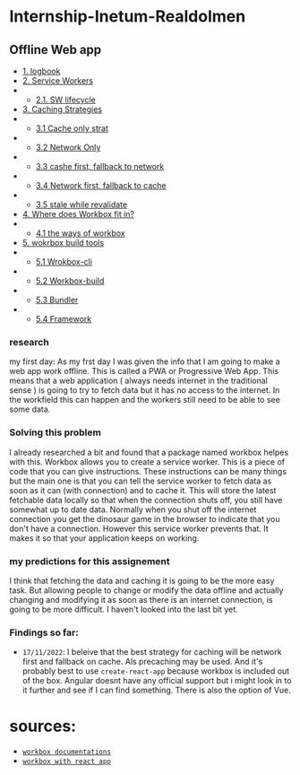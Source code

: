 # Internship-Inetum-Realdolmen

## Offline Web app 
- [1. logbook](logBook/README.md)
- [2. Service Workers](ResearchFolder/ServiceWorkers.md)
- - [2.1. SW lifecycle](ResearchFolder/SWlifecycle.md)
- [3. Caching Strategies](ResearchFolder/CachingStrategies.md)
- - [3.1 Cache only strat](ResearchFolder/CacheOnly.md)
- - [3.2 Network Only](ResearchFolder/NetworkOnly.md)
- - [3.3 cashe first, fallback to network](ResearchFolder/CacheFirstFallback.md)
- - [3.4 Network first, fallback to cache](ResearchFolder/NetworkFirstFallback.md)
- - [3.5 stale while revalidate](ResearchFolder/StaleWhileRevalidate.md)
- [4. Where does Workbox fit in?](ResearchFolder/Workbox.md)
- - [4.1 the ways of workbox](ResearchFolder/WorkboxWays.md)
- [5. wokrbox build tools](ResearchFolder/WorkboxBuildTools.md)
- - [5.1 Wrokbox-cli](ResearchFolder/Workbox-cli.md)
- - [5.2 Workbox-build](ResearchFolder/Workbox-build.md)
- - [5.3 Bundler](ResearchFolder/WorkboxBundler.md)
- - [5.4 Framework](ResearchFolder/WorkboxFramework.md)
### research
my first day:
As my frst day I was given the info that I am going to make a web app work offline. This is called a PWA or Progressive Web App. This means that a web application ( always needs internet in the traditional sense ) is going to try to fetch data but it has no access to the internet. In the workfield this can happen and the workers still need to be able to see some data. 

### Solving this problem 
I already researched a bit and found that a package named workbox helpes with this. Workbox allows you to create a service worker. This is a piece of code that you can give instructions. These instructions can be many things but the main one is that you can tell the service worker to fetch data as soon as it can (with connection) and to cache it. This will store the latest fetchable data locally so that when the connection shuts off, you still have somewhat up to date data. Normally when you shut off the internet connection you get the dinosaur game in the browser to indicate that you don't have a connection. However this service worker prevents that. It makes it so that your application keeps on working.

### my predictions for this assignement 
I think that fetching the data and caching it is going to be the more easy task. But allowing people to change or modify the data offline and actually changing and modifying it as soon as there is an internet connection, is going to be more difficult. I haven't looked into the last bit yet. 

### Findings so far:
- `17/11/2022`: I beleive that the best strategy for caching will be network first and fallback on cache. Als precaching may be used. And it's probably best to use `create-react-app` because workbox is included out of the box. Angular doesnt have any official support but i might look in to it further and see if I can find something. There is also the option of Vue.
# sources:
- [`workbox documentations`](https://developer.chrome.com/docs/workbox/)
- [`workbox with react app`](https://web.dev/precache-with-workbox-react/)